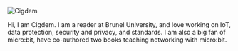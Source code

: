 ![Cigdem](https://www.inet.tu-berlin.de/fileadmin/fg234/People_portraits/cigdem-scaled.jpg)

Hi, I am Cigdem.
I am a reader at Brunel University, and love working on IoT, data protection, security and privacy, and standards. 
I am also a big fan of micro:bit, have co-authored two books teaching networking with micro:bit.


<!--
**ciseng/ciseng** is a ✨ _special_ ✨ repository because its `README.md` (this file) appears on your GitHub profile.

Here are some ideas to get you started:

- 🔭 I’m currently working on ...
- 🌱 I’m currently learning ...
- 👯 I’m looking to collaborate on ...
- 🤔 I’m looking for help with ...
- 💬 Ask me about ...
- 📫 How to reach me: ...
- 😄 Pronouns: ...
- ⚡ Fun fact: ...
-->
